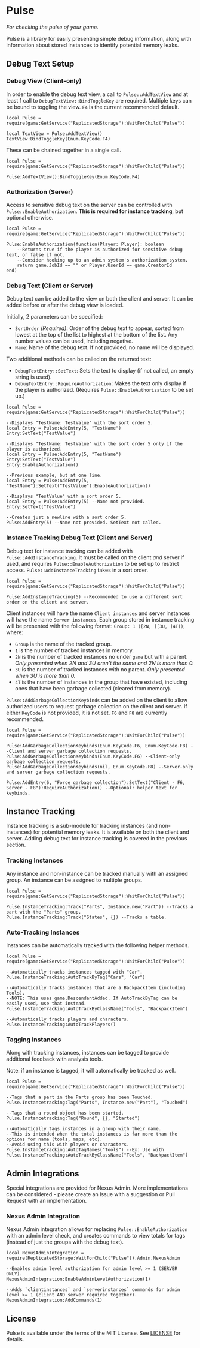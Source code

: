 # Pulse
*For checking the pulse of your game.*

Pulse is a library for easily presenting simple debug information, along
with information about stored instances to identify potential memory leaks.

## Debug Text Setup
### Debug View (Client-only)
In order to enable the debug text view, a call to `Pulse::AddTextView` and
at least 1 call to `DebugTextView::BindToggleKey` are required. Multiple keys can
be bound to toggling the view. `F4` is the current recommended default.

```luau
local Pulse = require(game:GetService("ReplicatedStorage"):WaitForChild("Pulse"))

local TextView = Pulse:AddTextView()
TextView:BindToggleKey(Enum.KeyCode.F4)
```

These can be chained together in a single call.
```luau
local Pulse = require(game:GetService("ReplicatedStorage"):WaitForChild("Pulse"))

Pulse:AddTextView():BindToggleKey(Enum.KeyCode.F4)
```

### Authorization (Server)
Access to sensitive debug text on the server can be controlled with
`Pulse::EnableAuthorization`. **This is required for instance tracking**, but
optional otherwise.

```luau
local Pulse = require(game:GetService("ReplicatedStorage"):WaitForChild("Pulse"))

Pulse:EnableAuthorization(function(Player: Player): boolean
    --Returns true if the player is authorized for sensitive debug text, or false if not.
    --Consider hooking up to an admin system's authorization system.
    return game.JobId == "" or Player.UserId == game.CreatorId
end)
```

### Debug Text (Client or Server)
Debug text can be added to the view on both the client and server. It can
be added before or after the debug view is loaded.

Initially, 2 parameters can be specified:
- `SortOrder` *(Required)*: Order of the debug text to appear, sorted from
  lowest at the top of the list to highest at the bottom of the list. Any
  number values can be used, including negative.
- `Name`: Name of the debug text. If not provided, no name will be displayed.

Two additional methods can be called on the returned text:
- `DebugTextEntry::SetText`: Sets the text to display (if not called, an
  empty string is used).
- `DebugTextEntry::RequireAuthorization`: Makes the text only display if
  the player is authorized. (Requires `Pulse::EnableAuthorization` to
  be set up.)

```luau
local Pulse = require(game:GetService("ReplicatedStorage"):WaitForChild("Pulse"))

--Displays "TestName: TestValue" with the sort order 5.
local Entry = Pulse:AddEntry(5, "TestName")
Entry:SetText("TestValue")

--Displays "TestName: TestValue" with the sort order 5 only if the player is authorized.
local Entry = Pulse:AddEntry(5, "TestName")
Entry:SetText("TestValue")
Entry:EnableAuthorization()

--Previous example, but at one line.
local Entry = Pulse:AddEntry(5, "TestName"):SetText("TestValue"):EnableAuthorization()

--Displays "TestValue" with a sort order 5.
local Entry = Pulse:AddEntry(5) --Name not provided.
Entry:SetText("TestValue")

--Creates just a newline with a sort order 5.
Pulse:AddEntry(5) --Name not provided. SetText not called.
```

### Instance Tracking Debug Text (Client and Server)
Debug text for instance tracking can be added with `Pulse::AddInstanceTracking`.
It must be called on the client *and* server if used, and requires
`Pulse::EnableAuthorization` to be set up to restrict access.
`Pulse::AddInstanceTracking` takes in a sort order.

```luau
local Pulse = require(game:GetService("ReplicatedStorage"):WaitForChild("Pulse"))

Pulse:AddInstanceTracking(5) --Recommended to use a different sort order on the client and server.
```

Client instances will have the name `Client instances` and server instances will
have the name `Server instances`. Each group stored in instance tracking will be
presented with the following format: `Group: 1 ([2N, ][3U, ]4T))`, where:
- `Group` is the name of the tracked group.
- `1` is the number of tracked instances in memory.
- `2N` is the number of tracked instances no under `game` but with a parent.
  *Only presented when 2N and 3U aren't the same and 2N is more than 0.*
- `3U` is the number of tracked instances with no parent.
  *Only presented when 3U is more than 0.*
- `4T` is the number of instances in the group that have existed, including ones
  that have been garbage collected (cleared from memory).

`Pulse::AddGarbageCollectionKeybinds` can be added on the client to allow
authorized users to request garbage collection on the client and server. If either
`KeyCode` is not provided, it is not set. `F6` and `F8` are currently recommended.

```luau
local Pulse = require(game:GetService("ReplicatedStorage"):WaitForChild("Pulse"))

Pulse:AddGarbageCollectionKeybinds(Enum.KeyCode.F6, Enum.KeyCode.F8) --Client and server garbage collection requests.
Pulse:AddGarbageCollectionKeybinds(Enum.KeyCode.F6) --Client-only garbage collection requests.
Pulse:AddGarbageCollectionKeybinds(nil, Enum.KeyCode.F8) --Server-only and server garbage collection requests.

Pulse:AddEntry(6, "Force garbage collection"):SetText("Client - F6, Server - F8"):RequireAuthorization() --Optional: helper text for keybinds.
```

## Instance Tracking
Instance tracking is a sub-module for tracking instances (and non-instances)
for potential memory leaks. It is available on both the client and server.
Adding debug text for instance tracking is covered in the previous section.

### Tracking Instances
Any instance and non-instance can be tracked manually with an assigned group.
An instance can be assigned to multiple groups.

```luau
local Pulse = require(game:GetService("ReplicatedStorage"):WaitForChild("Pulse"))

Pulse.InstanceTracking:Track("Parts", Instance.new("Part")) --Tracks a part with the "Parts" group.
Pulse.InstanceTracking:Track("States", {}) --Tracks a table.
```

### Auto-Tracking Instances
Instances can be automatically tracked with the following helper methods.

```luau
local Pulse = require(game:GetService("ReplicatedStorage"):WaitForChild("Pulse"))

--Automatically tracks instances tagged with "Car".
Pulse.InstanceTracking:AutoTrackByTag("Cars", "Car")

--Automatically tracks instances that are a BackpackItem (including Tools).
--NOTE: This uses game.DescendantAdded. If AutoTrackByTag can be easily used, use that instead.
Pulse.InstanceTracking:AutoTrackByClassName("Tools", "BackpackItem")

--Automatically tracks players and characters.
Pulse.InstanceTracking:AutoTrackPlayers()
```

### Tagging Instances
Along with tracking instances, instances can be tagged to provide additional
feedback with analysis tools.

Note: if an instance is tagged, it will automatically be tracked as well.

```luau
local Pulse = require(game:GetService("ReplicatedStorage"):WaitForChild("Pulse"))

--Tags that a part in the Parts group has been Touched.
Pulse.Instancetracking:Tag("Parts", Instance.new("Part"), "Touched")

--Tags that a round object has been started.
Pulse.Instancetracking:Tag("Round", {}, "Started")

--Automatically tags instances in a group with their name.
--This is intended when the total instances is far more than the options for name (tools, maps, etc).
--Avoid using this with players or characters.
Pulse.Instancetracking:AutoTagNames("Tools") --Ex: Use with Pulse.InstanceTracking:AutoTrackByClassName("Tools", "BackpackItem")
```

## Admin Integrations
Special integrations are provided for Nexus Admin. More implementations
can be considered - please create an Issue with a suggestion or Pull Request
with an implementation.

### Nexus Admin Integration
Nexus Admin integration allows for replacing `Pulse::EnableAuthorization`
with an admin level check, and creates commands to view totals for tags
(instead of just the groups with the debug text).

```luau
local NexusAdminIntegration = require(ReplicatedStorage:WaitForChild("Pulse")).Admin.NexusAdmin

--Enables admin level authorization for admin level >= 1 (SERVER ONLY).
NexusAdminIntegration:EnableAdminLevelAuthorization(1)

--Adds `clientinstances` and `serverinstances` commands for admin level >= 1 (client AND server required together).
NexusAdminIntegration:AddCommands(1)
```

## License
Pulse is available under the terms of the MIT License. See [LICENSE](LICENSE)
for details.